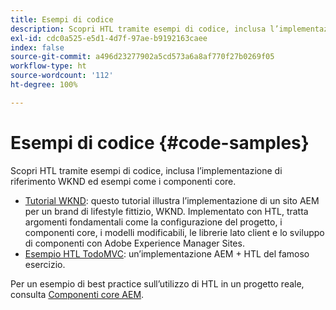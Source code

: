 ```yaml
---
title: Esempi di codice
description: Scopri HTL tramite esempi di codice, inclusa l’implementazione di riferimento WKND ed esempi come i componenti core.
exl-id: cdc0a525-e5d1-4d7f-97ae-b9192163caee
index: false
source-git-commit: a496d23277902a5cd573a6a8af770f27b0269f05
workflow-type: ht
source-wordcount: '112'
ht-degree: 100%

---
```



# Esempi di codice {#code-samples}

Scopri HTL tramite esempi di codice, inclusa l’implementazione di riferimento WKND ed esempi come i componenti core.

* [Tutorial WKND](https://experienceleague.adobe.com/it/docs/experience-manager-learn/getting-started-wknd-tutorial-develop/overview): questo tutorial illustra l’implementazione di un sito AEM per un brand di lifestyle fittizio, WKND. Implementato con HTL, tratta argomenti fondamentali come la configurazione del progetto, i componenti core, i modelli modificabili, le librerie lato client e lo sviluppo di componenti con Adobe Experience Manager Sites.
* [Esempio HTL TodoMVC](https://github.com/Adobe-Marketing-Cloud/aem-htl-sample-todomvc): un’implementazione AEM + HTL del famoso esercizio.

Per un esempio di best practice sull’utilizzo di HTL in un progetto reale, consulta [Componenti core AEM](https://experienceleague.adobe.com/it/docs/experience-manager-core-components/using/introduction).
